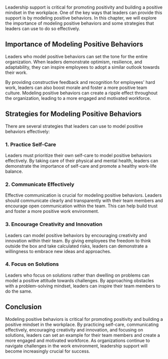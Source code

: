
Leadership support is critical for promoting positivity and building a positive mindset in the workplace. One of the key ways that leaders can provide this support is by modeling positive behaviors. In this chapter, we will explore the importance of modeling positive behaviors and some strategies that leaders can use to do so effectively.

Importance of Modeling Positive Behaviors
-----------------------------------------

Leaders who model positive behaviors can set the tone for the entire organization. When leaders demonstrate optimism, resilience, and adaptability, they can inspire employees to adopt a similar outlook towards their work.

By providing constructive feedback and recognition for employees' hard work, leaders can also boost morale and foster a more positive team culture. Modeling positive behaviors can create a ripple effect throughout the organization, leading to a more engaged and motivated workforce.

Strategies for Modeling Positive Behaviors
------------------------------------------

There are several strategies that leaders can use to model positive behaviors effectively:

### 1. Practice Self-Care

Leaders must prioritize their own self-care to model positive behaviors effectively. By taking care of their physical and mental health, leaders can demonstrate the importance of self-care and promote a healthy work-life balance.

### 2. Communicate Effectively

Effective communication is crucial for modeling positive behaviors. Leaders should communicate clearly and transparently with their team members and encourage open communication within the team. This can help build trust and foster a more positive work environment.

### 3. Encourage Creativity and Innovation

Leaders can model positive behaviors by encouraging creativity and innovation within their team. By giving employees the freedom to think outside the box and take calculated risks, leaders can demonstrate a willingness to embrace new ideas and approaches.

### 4. Focus on Solutions

Leaders who focus on solutions rather than dwelling on problems can model a positive attitude towards challenges. By approaching obstacles with a problem-solving mindset, leaders can inspire their team members to do the same.

Conclusion
----------

Modeling positive behaviors is critical for promoting positivity and building a positive mindset in the workplace. By practicing self-care, communicating effectively, encouraging creativity and innovation, and focusing on solutions, leaders can set an example for their team members and create a more engaged and motivated workforce. As organizations continue to navigate challenges in the work environment, leadership support will become increasingly crucial for success.
